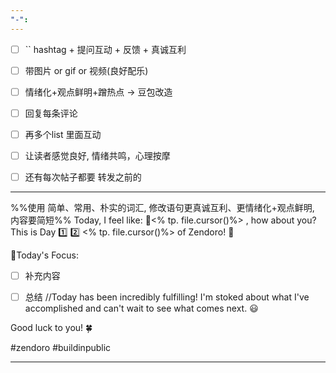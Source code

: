 ```yaml
---
"-":
---
```


- [ ] `` hashtag + 提问互动 + 反馈 + 真诚互利
- [ ] 带图片 or gif  or 视频(良好配乐)
- [ ] 情绪化+观点鲜明+蹭热点 -> 豆包改造
- [ ] 回复每条评论
- [ ] 再多个list 里面互动
- [ ] 让读者感觉良好, 情绪共鸣，心理按摩
- [ ] 还有每次帖子都要 转发之前的


---
%%使用 简单、常用、朴实的词汇, 修改语句更真诚互利、更情绪化+观点鲜明, 内容要简短%%
Today, I feel like: 😬<% tp. file.cursor()%> , how about you?
This is Day 1️⃣ 2️⃣ <% tp. file.cursor()%> of Zendoro! 💪

🚧Today's Focus:
- [ ] 补充内容

- [ ] 总结 //Today has been incredibly fulfilling! I'm stoked about what I've accomplished and can't wait to see what comes next. 😃

Good luck to you! 🍀

#zendoro #buildinpublic

----

